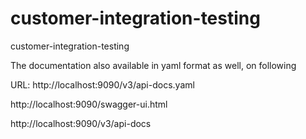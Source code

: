 # customer-integration-testing
customer-integration-testing

The documentation also available in yaml format as well, on following 

URL: http://localhost:9090/v3/api-docs.yaml


http://localhost:9090/swagger-ui.html


http://localhost:9090/v3/api-docs
